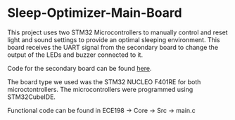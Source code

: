 # Sleep-Optimizer-Main-Board

This project uses two STM32 Microcontrollers to manually control and reset light and sound settings to provide an optimal sleeping environment. This board receives the UART signal from the secondary board to change the output of the LEDs and buzzer connected to it.

Code for the secondary board can be found [here](https://github.com/sharisseji/Sleep-Optimizer-Board-A.git).

The board type we used was the STM32 NUCLEO F401RE for both microctontrollers. The microcontrollers were programmed using STM32CubeIDE.

Functional code can be found in ECE198 -> Core -> Src -> main.c
